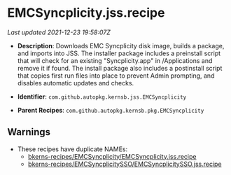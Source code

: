 # EMCSyncplicity.jss.recipe

_Last updated 2021-12-23 19:58:07Z_

- **Description**: Downloads EMC Syncplicity disk image, builds a package, and imports into JSS. The installer package includes a preinstall script that will check for an existing "Syncplicity.app" in /Applications and remove it if found. The install package also includes a postinstall script that copies first run files into place to prevent Admin prompting, and disables automatic updates and checks.

- **Identifier**: `com.github.autopkg.kernsb.jss.EMCSyncplicity`

- **Parent Recipes**: `com.github.autopkg.kernsb.pkg.EMCSyncplicity`

## Warnings

- These recipes have duplicate NAMEs:
    - [bkerns-recipes/EMCSyncplicity/EMCSyncplicity.jss.recipe](/autopkg-dupe-tracker/bkerns-recipes/EMCSyncplicity/EMCSyncplicity.jss.recipe)
    - [bkerns-recipes/EMCSyncplicitySSO/EMCSyncplicitySSO.jss.recipe](/autopkg-dupe-tracker/bkerns-recipes/EMCSyncplicitySSO/EMCSyncplicitySSO.jss.recipe)